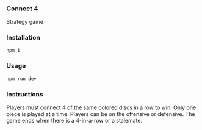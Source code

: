 ### Connect 4
Strategy game

### Installation
```bash
npm i
```

### Usage
```bash
npm run dev
```

### Instructions
Players must connect 4 of the same colored discs in a row to win.
Only one piece is played at a time.
Players can be on the offensive or defensive.
The game ends when there is a 4-in-a-row or a stalemate.
